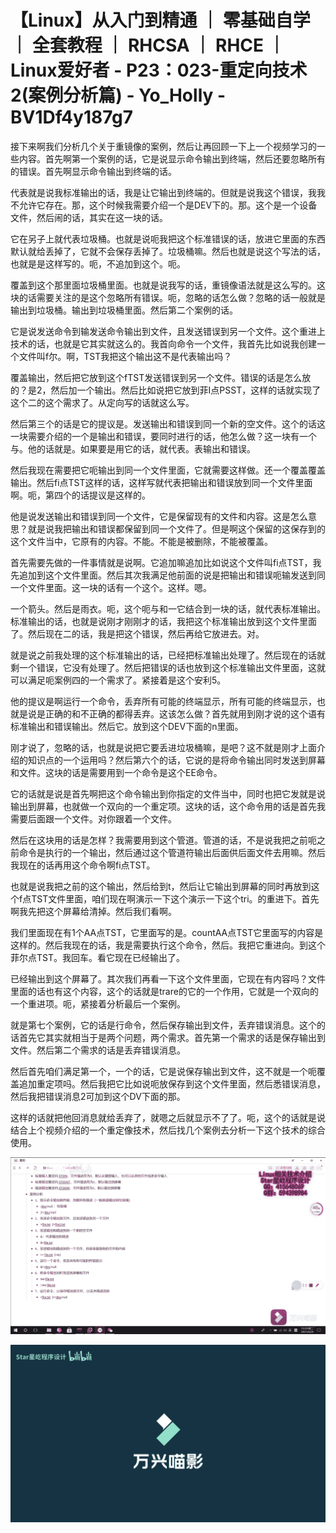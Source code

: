 # 【Linux】从入门到精通 ｜ 零基础自学 ｜ 全套教程 ｜ RHCSA ｜ RHCE ｜ Linux爱好者 - P23：023-重定向技术2(案例分析篇) - Yo_Holly - BV1Df4y187g7

接下来啊我们分析几个关于重镜像的案例，然后让再回顾一下上一个视频学习的一些内容。首先啊第一个案例的话，它是说显示命令输出到终端，然后还要忽略所有的错误。首先啊显示命令输出到终端的话。

代表就是说我标准输出的话，我是让它输出到终端的。但就是说我这个错误，我我不允许它存在。那，这个时候我需要介绍一个是DEV下的。那。这个是一个设备文件，然后闹的话，其实在这一块的话。

它在另子上就代表垃圾桶。也就是说呃我把这个标准错误的话，放进它里面的东西默认就给丢掉了，它就不会保存丢掉了。垃圾桶嘛。然后也就是说这个写法的话，也就是是这样写的。呃，不追加到这个。呃。

覆盖到这个那里面垃圾桶里面。也就是说我写的话，重镜像语法就是这么写的。这块的话需要关注的是这个忽略所有错误。呃，忽略的话怎么做？忽略的话一般就是输出到垃圾桶。输出到垃圾桶里面。然后第二个案例的话。

它是说发送命令到输发送命令输出到文件，且发送错误到另一个文件。这个重进上技术的话，也就是它其实就这么的。我首向命令一个文件，我首先比如说我创建一个文件叫f尔。啊，TST我把这个输出这不是代表输出吗？

覆盖输出，然后把它放到这个fTST发送错误到另一个文件。错误的话是怎么放的？是2，然后加一个输出。然后比如说把它放到菲I点PSST，这样的话就实现了这个二的这个需求了。从定向写的话就这么写。

然后第三个的话是它的提议是。发送输出和错误到同一个新的空文件。这个的话这一块需要介绍的一个是输出和错误，要同时进行的话，他怎么做？这一块有一个与。他的话就是。如果要是用它的话，就代表。表输出和错误。

然后我现在需要把它呃输出到同一个文件里面，它就需要这样做。还一个覆盖覆盖输出。然后fi点TST这样的话，这样写就代表把输出和错误放到同一个文件里面啊。呃，第四个的话提议是这样的。

他是说发送输出和错误到同一个文件，它是保留现有的文件和内容。这是怎么意思？就是说我把输出和错误都保留到同一个文件了。但是啊这个保留的这保存到的这个文件当中，它原有的内容。不能。不能是被删除，不能被覆盖。

首先需要先做的一件事情就是说啊。它追加嘛追加比如说这个文件叫fi点TST，我先追加到这个文件里面。然后其次我满足他前面的说是把输出和错误呃输发送到同一个文件里面。这一块的话有一个这个。这样。嗯。

一个箭头。然后是雨衣。呃，这个呃与和一它结合到一块的话，就代表标准输出。标准输出的话，也就是说刚才刚刚才的话，我把这个标准输出放到这个文件里面了。然后现在二的话，我是把这个错误，然后再给它放进去。对。

就是说之前我处理的这个标准输出的话，已经把标准输出处理了。然后现在的话就剩一个错误，它没有处理了。然后把错误的话也放到这个标准输出文件里面，这就可以满足呃案例四的一个需求了。紧接着是这个安利5。

他的提议是啊运行一个命令，丢弃所有可能的终端显示，所有可能的终端显示，也就是说是正确的和不正确的都得丢弃。这该怎么做？首先就用到刚才说的这个语有标准输出和错误输出。然后它。放到这个DEV下面的n里面。

刚才说了，忽略的话，也就是说把它要丢进垃圾桶嘛，是吧？这不就是刚才上面介绍的知识点的一个运用吗？然后第六个的话，它说的是将命令输出同时发送到屏幕和文件。这块的话是需要用到一个命令是这个EE命令。

它的话就是说是首先啊把这个命令输出到你指定的文件当中，同时也把它发就是说输出到屏幕，也就做一个双向的一个重定项。这块的话，这个命令用的话是首先我需要后面跟一个文件。对你跟着一个文件。

然后在这块用的话是怎样？我需要用到这个管道。管道的话，不是说我把之前呃之前命令是执行的一个输出，然后通过这个管道符输出后面供后面文件去用嘛。然后我现在的话再用这个命令啊fi点TST。

也就是说我把之前的这个输出，然后给到t，然后让它输出到屏幕的同时再放到这个f点TST文件里面，咱们现在啊演示一下这个演示一下这个tri。的重进下。首先啊我先把这个屏幕给清掉。然后我们看啊。

我们里面现在有1个AA点TST，它里面写的是。countAA点TST它里面写的内容是这样的。然后我现在的话，我是需要执行这个命令，然后。我把它重进向。到这个菲尔点TST。我回车。看它现在已经输出了。

已经输出到这个屏幕了。其次我们再看一下这个文件里面，它现在有内容吗？文件里面的话也有这个内容，这个的话就是trare的它的一个作用，它就是一个双向的一个重进项。呃，紧接着分析最后一个案例。

就是第七个案例，它的话是行命令，然后保存输出到文件，丢弃错误消息。这个的话首先它其实就相当于是两个问题，两个需求。首先第一个需求的话是保存输出到文件。然后第二个需求的话是丢弃错误消息。

然后首先咱们满足第一个，一个的话，它是说保存输出到文件，这不就是一个呃覆盖追加重定项吗。然后我把它比如说呃放保存到这个文件里面，然后悉错误消息，然后我把错误消息2可加到这个DV下面的那。

这样的话就把他回消息就给丢弃了，就嗯之后就显示不了了。呃，这个的话就是说结合上个视频介绍的一个重定像技术，然后找几个案例去分析一下这个技术的综合使用。



![](img/4da38deb53b9059bac37ea6476a3f231_1.png)

![](img/4da38deb53b9059bac37ea6476a3f231_2.png)